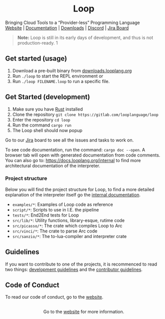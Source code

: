 <h1 align="center">Loop</h1>
<p align="center">

Bringing Cloud Tools to a “Provider-less” Programming Language<br>
<a href="https://looplang.org/">Website</a> |
<a href="https://docs.looplang.org">Documentation</a> |
<a href="https://downloads.looplang.org">Downloads</a> |
<a href="https://discord.gg/T3tqQBTyJA">Discord</a> |
<a href="https://looplang.atlassian.net/jira/software/c/projects/LOOP/issues">Jira Board</a><br>
</p>

> **Note:** Loop is still in its early days of development, and thus is not production-ready.   1

## Get started (usage)

1. Download a pre-built binary from [downloads.looplang.org](https://downloads.looplang.org)
2. Run `./loop` to start the REPL environment or
3. Run `./loop FILENAME.loop` to run a specific file.

## Get Started (development)

1. Make sure you have [Rust](https://www.rust-lang.org/) installed
2. Clone the repository `git clone https://gitlab.com/looplanguage/loop`
3. Enter the repository `cd loop`
4. Run the command `cargo run`
5. The Loop shell should now popup

Go to our [Jira](https://looplang.atlassian.net/jira/software/c/projects/LOOP/issues) board to see all the issues and tasks to work on.

To see code documentation, run the command: `cargo doc --open`. A browser tab will open with generated documentation from code comments. You can also go to: https://docs.looplang.org/internal to find more architectural documentation of the interpreter.

### Project structure

Below you will find the project structure for Loop, to find a more detailed explanation of the interpreter itself go the [internal documentation](https://docs.looplang.org/internal/architecture).

- `examples/*`: Examples of Loop code as reference
- `script/*`: Scripts to use in I.E. the pipeline
- `tests/*`: End2End tests for Loop
- `src/lib/*`: Utility functions, library-esque, rutime code
- `src/picasso/*`: The crate which compiles Loop to Arc
- `src/vinci/*`: The crate to parse Arc code
- `src/sanzio/*`: The to-lua-compiler and interpreter crate


## Guidelines

If you want to contribute to one of the projects, it is recommenced to read two things: [development guidelines](https://gitlab.com/looplanguage/loop/-/wikis/Loop-Language-Development-Guidelines) and the [contributor guidelines](https://looplang.org/contributor_guidelines).

## Code of Conduct

To read our code of conduct, go to the [website](https://looplang.org/conduct).

##

<p align="center">Go to the <a href="https://looplang.org/">website</a> for more information.</p>
